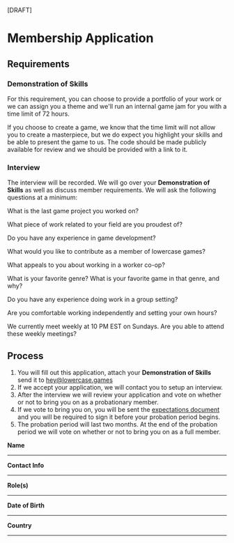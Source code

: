 [DRAFT]

# Membership Application

## Requirements

### Demonstration of Skills

For this requirement, you can choose to provide a portfolio of your work or we can assign you a theme and we'll run an internal game jam for you with a time limit of 72 hours.

If you choose to create a game, we know that the time limit will not allow you to create a masterpiece, but we do expect you highlight your skills and be able to present the game to us. The code should be made publicly available for review and we should be provided with a link to it.

### Interview

The interview will be recorded. We will go over your **Demonstration of Skills** as well as discuss member requirements. We will ask the following questions at a minimum:

What is the last game project you worked on?

What piece of work related to your field are you proudest of?

Do you have any experience in game development?

What would you like to contribute as a member of lowercase games?

What appeals to you about working in a worker co-op?

What is your favorite genre? What is your favorite game in that genre, and why?

Do you have any experience doing work in a group setting?

Are you comfortable working independently and setting your own hours?

We currently meet weekly at 10 PM EST on Sundays. Are you able to attend these weekly meetings?

## Process

1. You will fill out this application, attach your **Demonstration of Skills** send it to hey@lowercase.games
2. If we accept your application, we will contact you to setup an interview.
3. After the interview we will review your application and vote on whether or not to bring you on as a probationary member.
4. If we vote to bring you on, you will be sent the <a href="https://github.com/game-workers-cooperative/documentation/blob/main/extpectations.md">expectations document</a> and you will be required to sign it before your probation period begins.
5. The probation period will last two months. At the end of the probation period we will vote on whether or not to bring you on as a full member.


**Name**
_________________________________

**Contact Info**
_________________________________

**Role(s)**
_________________________________

**Date of Birth**
_________________________________

**Country**
_________________________________
